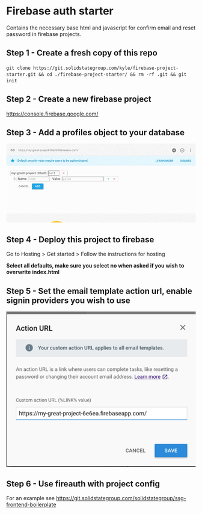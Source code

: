 # Firebase auth starter
Contains the necessary base html and javascript for confirm email and reset password in firebase projects.

## Step 1 - Create a fresh copy of this repo
``git clone https://git.solidstategroup.com/kyle/firebase-project-starter.git && cd ./firebase-project-starter/ && rm -rf .git && git init``

## Step 2 - Create a new firebase project
https://console.firebase.google.com/

## Step 3 - Add a profiles object to your database
<img src="instructions_1.gif"/>

## Step 4 - Deploy this project to firebase
Go to Hosting > Get started > Follow the instructions for hosting

**Select all defaults, make sure you select no when asked if you wish to overwrite index.html**

## Step 5 - Set the email template action url, enable signin providers you wish to use
<img src="instructions_2.png"/>

## Step 6 - Use fireauth with project config
For an example see https://git.solidstategroup.com/solidstategroup/ssg-frontend-boilerplate